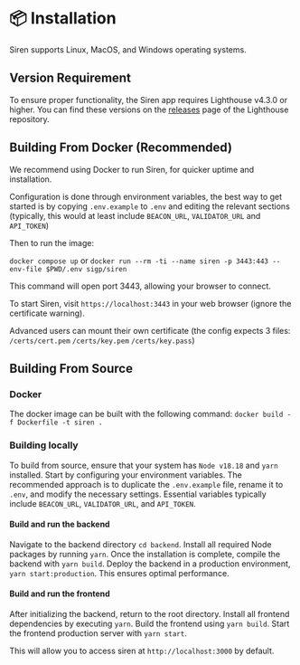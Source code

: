 # 📦 Installation

Siren supports Linux, MacOS, and Windows operating systems.

## Version Requirement

To ensure proper functionality, the Siren app requires Lighthouse v4.3.0 or higher. You can find these versions on the [releases](https://github.com/sigp/lighthouse/releases) page of the Lighthouse repository.

## Building From Docker (Recommended)

We recommend using Docker to run Siren, for quicker uptime and installation.

Configuration is done through environment variables, the best way to get started is by copying `.env.example` to `.env` and editing the relevant sections (typically, this would at least include `BEACON_URL`, `VALIDATOR_URL` and `API_TOKEN`)

Then to run the image:

`docker compose up`
or
`docker run --rm -ti --name siren -p 3443:443 --env-file $PWD/.env sigp/siren`

This command will open port 3443, allowing your browser to connect.


To start Siren, visit `https://localhost:3443` in your web browser (ignore the certificate warning).

Advanced users can mount their own certificate (the config expects 3 files: `/certs/cert.pem` `/certs/key.pem` `/certs/key.pass`)

## Building From Source

### Docker

The docker image can be built with the following command:
`docker build -f Dockerfile -t siren .`

### Building locally

To build from source, ensure that your system has `Node v18.18` and `yarn` installed. Start by configuring your environment variables. The recommended approach is to duplicate the `.env.example` file, rename it to `.env`, and modify the necessary settings. Essential variables typically include `BEACON_URL`, `VALIDATOR_URL`, and `API_TOKEN`.

#### Build and run the backend
Navigate to the backend directory `cd backend`. Install all required Node packages by running `yarn`. Once the installation is complete, compile the backend with `yarn build`. Deploy the backend in a production environment, `yarn start:production`. This ensures optimal performance.


#### Build and run the frontend
After initializing the backend, return to the root directory. Install all frontend dependencies by executing `yarn`. Build the frontend using `yarn build`. Start the frontend production server with `yarn start`.

This will allow you to access siren at `http://localhost:3000` by default.
